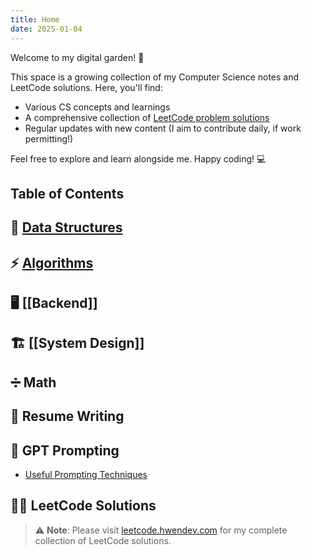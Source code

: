 ```yaml
---
title: Home
date: 2025-01-04
---
```


Welcome to my digital garden! 🌱

This space is a growing collection of my Computer Science notes and LeetCode solutions. Here, you'll find:

- Various CS concepts and learnings
- A comprehensive collection of [LeetCode problem solutions](https://www.leetcode.hwendev.com/)
- Regular updates with new content (I aim to contribute daily, if work permitting!)

Feel free to explore and learn alongside me. Happy coding! 💻

## Table of Contents

## 🧠 [Data Structures](./Data%20Structures/Data%20Structures%20Content%20Page.md)

## ⚡ [Algorithms](./Algorithms/Algorithms%20Content%20Page.md)

## 🖥️ [[Backend]]

## 🏗️ [[System Design]]

## ➗ Math

## 📝 Resume Writing

## 🤖 GPT Prompting

- [Useful Prompting Techniques](./GPT%20Prompting/Useful%20Prompting%20Techniques.md)

## 👨‍💻 LeetCode Solutions

> ⚠️ **Note**: Please visit [leetcode.hwendev.com](https://www.leetcode.hwendev.com/) for my complete collection of LeetCode solutions.
